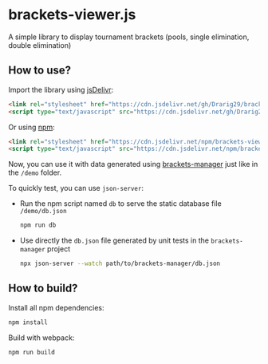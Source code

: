 # brackets-viewer.js
A simple library to display tournament brackets (pools, single elimination, double elimination)

## How to use?

Import the library using [jsDelivr](https://www.jsdelivr.com/):

```html
<link rel="stylesheet" href="https://cdn.jsdelivr.net/gh/Drarig29/brackets-viewer.js/dist/brackets-viewer.min.css" />
<script type="text/javascript" src="https://cdn.jsdelivr.net/gh/Drarig29/brackets-viewer.js/dist/brackets-viewer.min.js"></script>
```

Or using [npm](https://www.npmjs.com/package/brackets-viewer):

```html
<link rel="stylesheet" href="https://cdn.jsdelivr.net/npm/brackets-viewer/dist/brackets-viewer.min.css" />
<script type="text/javascript" src="https://cdn.jsdelivr.net/npm/brackets-viewer/dist/brackets-viewer.min.js"></script>
```

Now, you can use it with data generated using [brackets-manager](https://www.npmjs.com/package/brackets-manager) just like in the `/demo` folder.

To quickly test, you can use `json-server`:
- Run the npm script named `db` to serve the static database file `/demo/db.json`
    ```bash
    npm run db
    ```

- Use directly the `db.json` file generated by unit tests in the `brackets-manager` project
    ```bash
    npx json-server --watch path/to/brackets-manager/db.json
    ```

## How to build?

Install all npm dependencies:

```bash
npm install
```

Build with webpack:

```bash
npm run build
```
